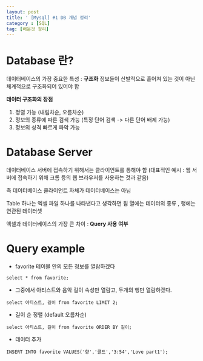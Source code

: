 ```yaml
---
layout: post
title: ' [Mysql] #1 DB 개념 정리'
category : [SQL]
tag: [배운것 정리]
---
```


# Database 란?

데이터베이스의 가장 중요한 특성 : **구조화** 
정보들이 산발적으로 흩어져 있는 것이 아닌 체계적으로 구조화되어 있어야 함

**데이터 구조화의 장점**
     
1. 정렬 가능 (내림차순, 오름차순)
2. 정보의 종류에 따른 검색 가능 (특정 단어 검색 -> 다른 단어 배제 가능)
3. 정보의 성격 빠르게 파악 가능 
     
# Database Server

데이터베이스 서버에 접속하기 위해서는 클라이언트를 통해야 함
(대표적인 예시 : 웹 서버에 접속하기 위해 크롬 등의 웹 브라우저를 사용하는 것과 같음) 

즉 데이터베이스 클라이언트 자체가 데이터베이스는 아님

Table 하나는 엑셀 파일 하나를 나타낸다고 생각하면 됨 
열에는 데이터의 종류 , 행에는 연관된 데이터셋

엑셀과 데이터베이스의 가장 큰 차이 : **Query 사용 여부** 

# Query example
    
* favorite 테이블 안의 모든 정보를 열람하겠다
```
select * from favorite;
```

* 그중에서 아티스트와 음악 길이 속성만 열람고, 두개의 행만 열람하겠다.
```
select 아티스트, 길이 from favorite LIMIT 2;
```

* 길이 순 정렬 (default 오름차순)
```
select 아티스트, 길이 from favorite ORDER BY 길이;
```

* 데이터 추가 
```
INSERT INTO favorite VALUES('향','콜드','3:54','Love part1');
```




